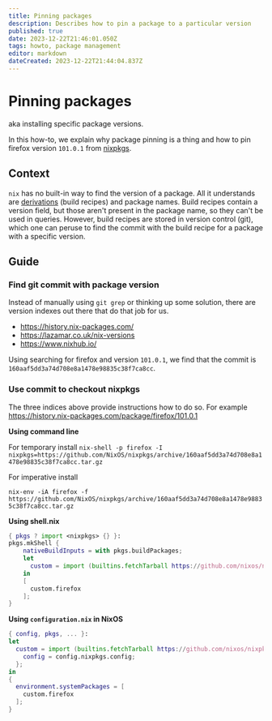 ```yaml
---
title: Pinning packages
description: Describes how to pin a package to a particular version
published: true
date: 2023-12-22T21:46:01.050Z
tags: howto, package management
editor: markdown
dateCreated: 2023-12-22T21:44:04.837Z
---
```


# Pinning packages

aka installing specific package versions.

In this how-to, we explain why package pinning is a thing and how to pin firefox version `101.0.1` from [nixpkgs](/nix/nixpkgs).

## Context

`nix` has no built-in way to find the version of a package.
All it understands are [derivations](/nix/derivation) (build recipes) and package names. Build recipes contain a version field, but those aren't present in the package name, so they can't be used in queries.
However, build recipes are stored in version control (git), which one can peruse to find the commit with the build recipe for a package with a specific version.

## Guide

### Find git commit with package version

Instead of manually using `git grep` or thinking up some solution, there are version indexes out there that do that job for us.

 - https://history.nix-packages.com/
 - https://lazamar.co.uk/nix-versions
 - https://www.nixhub.io/

Using searching for firefox and version `101.0.1`, we find that the commit is `160aaf5dd3a74d708e8a1478e98835c38f7ca8cc`.

### Use commit to checkout nixpkgs

The three indices above provide instructions how to do so.
For example https://history.nix-packages.com/package/firefox/101.0.1

**Using command line**

For temporary install
`nix-shell -p firefox -I nixpkgs=https://github.com/NixOS/nixpkgs/archive/160aaf5dd3a74d708e8a1478e98835c38f7ca8cc.tar.gz`

For imperative install

`nix-env -iA firefox -f https://github.com/NixOS/nixpkgs/archive/160aaf5dd3a74d708e8a1478e98835c38f7ca8cc.tar.gz`

**Using shell.nix**

```nix
{ pkgs ? import <nixpkgs> {} }:
pkgs.mkShell {
    nativeBuildInputs = with pkgs.buildPackages;
    let
      custom = import (builtins.fetchTarball https://github.com/nixos/nixpkgs/tarball/160aaf5dd3a74d708e8a1478e98835c38f7ca8cc) {};
    in
    [
      custom.firefox
    ];
}
```

**Using `configuration.nix` in NixOS**

```nix
{ config, pkgs, ... }:
let
  custom = import (builtins.fetchTarball https://github.com/nixos/nixpkgs/tarball/160aaf5dd3a74d708e8a1478e98835c38f7ca8cc) {
    config = config.nixpkgs.config;
  };
in
{
  environment.systemPackages = [
    custom.firefox
  ];
}
```